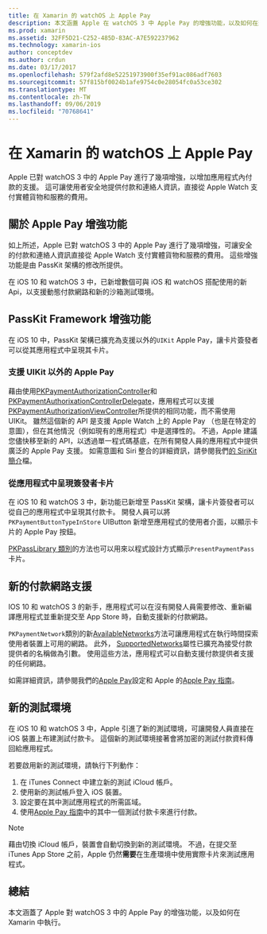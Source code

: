 ```yaml
---
title: 在 Xamarin 的 watchOS 上 Apple Pay
description: 本文涵蓋 Apple 在 watchOS 3 中 Apple Pay 的增強功能，以及如何在適用于 Apple Watch 的 Xamarin 中執行。
ms.prod: xamarin
ms.assetid: 32FF5D21-C252-485D-83AC-A7E592237962
ms.technology: xamarin-ios
author: conceptdev
ms.author: crdun
ms.date: 03/17/2017
ms.openlocfilehash: 579f2afd8e52251973900f35ef91ac086adf7603
ms.sourcegitcommit: 57f815bf0024b1afe9754c0e28054fc0a53ce302
ms.translationtype: MT
ms.contentlocale: zh-TW
ms.lasthandoff: 09/06/2019
ms.locfileid: "70768641"
---
```

# <a name="apple-pay-on-watchos-in-xamarin"></a>在 Xamarin 的 watchOS 上 Apple Pay

Apple 已對 watchOS 3 中的 Apple Pay 進行了幾項增強，以增加應用程式內付款的支援。 這可讓使用者安全地提供付款和連絡人資訊，直接從 Apple Watch 支付實體貨物和服務的費用。

## <a name="about-apple-pay-enhancements"></a>關於 Apple Pay 增強功能

如上所述，Apple 已對 watchOS 3 中的 Apple Pay 進行了幾項增強，可讓安全的付款和連絡人資訊直接從 Apple Watch 支付實體貨物和服務的費用。 這些增強功能是由 PassKit 架構的修改所提供。

在 iOS 10 和 watchOS 3 中，已新增數個可與 iOS 和 watchOS 搭配使用的新 Api，以支援動態付款網路和新的沙箱測試環境。

## <a name="passkit-framework-enhancements"></a>PassKit Framework 增強功能

在 iOS 10 中，PassKit 架構已擴充為支援以外的`UIKit` Apple Pay，讓卡片簽發者可以從其應用程式中呈現其卡片。 

### <a name="supporting-apple-pay-outside-of-uikit"></a>支援 UIKit 以外的 Apple Pay

藉由使用[PKPaymentAuthorizationController](https://developer.apple.com/reference/passkit/pkpaymentauthorizationcontroller)和[PKPaymentAuthorixationControllerDelegate](https://developer.apple.com/reference/passkit/pkpaymentauthorizationcontrollerdelegate)，應用程式可以支援[PKPaymentAuthorizationViewController](https://developer.apple.com/reference/passkit/pkpaymentauthorizationviewcontroller)所提供的相同功能，而不需使用 UIKit。 雖然這個新的 API 是支援 Apple Watch 上的 Apple Pay （也是在特定的意圖），但在其他情況（例如現有的應用程式）中是選擇性的。 不過，Apple 建議您儘快移至新的 API，以透過單一程式碼基底，在所有開發人員的應用程式中提供廣泛的 Apple Pay 支援。 如需意圖和 Siri 整合的詳細資訊，請參閱我們[的 SiriKit 簡介](~/ios/platform/sirikit/index.md)檔。

### <a name="presenting-issuer-cards-from-within-apps"></a>從應用程式中呈現簽發者卡片

在 iOS 10 和 watchOS 3 中，新功能已新增至 PassKit 架構，讓卡片簽發者可以從自己的應用程式中呈現其付款卡。 開發人員可以將`PKPaymentButtonTypeInStore` UIButton 新增至應用程式的使用者介面，以顯示卡片的 Apple Pay 按鈕。

[PKPassLibrary 類別](https://developer.apple.com/reference/passkit/pkpasslibrary)的方法也可以用來以程式設計方式顯示`PresentPaymentPass`卡片。

## <a name="new-payment-network-support"></a>新的付款網路支援

IOS 10 和 watchOS 3 的新手，應用程式可以在沒有開發人員需要修改、重新編譯應用程式並重新提交至 App Store 時，自動支援新的付款網路。

`PKPaymentNetwork`類別的新[AvailableNetworks](https://developer.apple.com/reference/passkit/pkpaymentrequest/1833288-availablenetworks)方法可讓應用程式在執行時間探索使用者裝置上可用的網路。 此外， [SupportedNetworks](https://developer.apple.com/reference/passkit/pkpaymentrequest/1619329-supportednetworks)屬性已擴充為接受付款提供者的名稱做為引數。 使用這些方法，應用程式可以自動支援付款提供者支援的任何網路。

如需詳細資訊，請參閱我們的[Apple Pay](~/ios/platform/apple-pay.md)設定和 Apple 的[Apple Pay 指南](https://developer.apple.com/apple-pay/)。

## <a name="new-testing-environment"></a>新的測試環境

在 iOS 10 和 watchOS 3 中，Apple 引進了新的測試環境，可讓開發人員直接在 iOS 裝置上布建測試付款卡。 這個新的測試環境接著會將加密的測試付款資料傳回給應用程式。

若要啟用新的測試環境，請執行下列動作：

1. 在 iTunes Connect 中建立新的測試 iCloud 帳戶。
2. 使用新的測試帳戶登入 iOS 裝置。
3. 設定要在其中測試應用程式的所需區域。
4. 使用[Apple Pay 指南](https://developer.apple.com/apple-pay/)中的其中一個測試付款卡來進行付款。

> [!NOTE]
> 藉由切換 iCloud 帳戶，裝置會自動切換到新的測試環境。 不過，在提交至 iTunes App Store 之前，Apple 仍然**需要**在生產環境中使用實際卡片來測試應用程式。

## <a name="summary"></a>總結

本文涵蓋了 Apple 對 watchOS 3 中的 Apple Pay 的增強功能，以及如何在 Xamarin 中執行。
